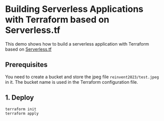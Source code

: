 # Building Serverless Applications with Terraform based on Serverless.tf

This demo shows how to build a serverless application with Terraform based on [Serverless.tf](https://serverless.tf/)

## Prerequisites

You need to create a bucket and store the jpeg file `reinvent2023/test.jpeg` in it.
The bucket name is used in the Terraform configuration file.

## 1. Deploy

```bash
terraform init
terraform apply
```
